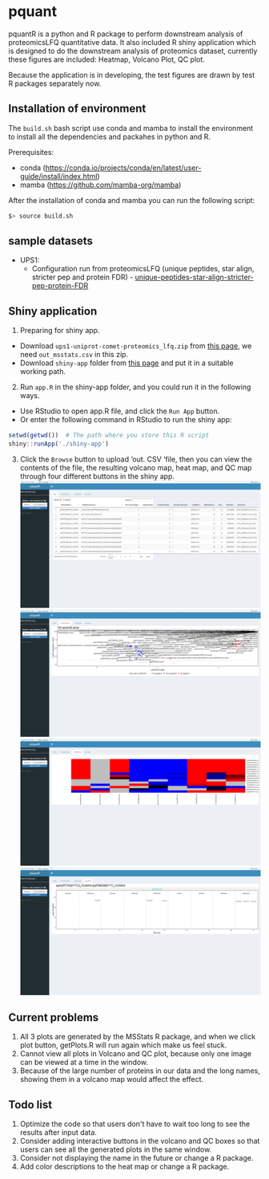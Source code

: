# pquant

pquantR is a python and R package to perform downstream analysis of proteomicsLFQ quantitative data. It also included R shiny application which is designed to do the downstream analysis of proteomics dataset, currently these figures are included: Heatmap, Volcano Plot, QC plot.<br>

Because the application is in developing, the test figures are drawn by test R packages separately now.<br>

## Installation of environment

The `build.sh` bash script use conda and mamba to install the environment to install all the dependencies and packahes in python and R.

Prerequisites:

- conda (https://conda.io/projects/conda/en/latest/user-guide/install/index.html)
- mamba (https://github.com/mamba-org/mamba)

After the installation of conda and mamba you can run the following script:

```bash
$> source build.sh
```
## sample datasets

- UPS1:
  - Configuration run from proteomicsLFQ  (unique peptides, star align, stricter pep and protein FDR) - [unique-peptides-star-align-stricter-pep-protein-FDR](https://ftp.pride.ebi.ac.uk/pride/data/proteomes/ups1/unique-peptides-star-align-stricter-pep-protein-FDR/proteomics_lfq/)


## Shiny application

1. Preparing  for shiny app.<br>
* Download `ups1-uniprot-comet-proteomics_lfq.zip` from [this page](https://github.com/bigbio/pquant/issues/7), we need `out_msstats.csv` in this zip.<br>
* Download `shiny-app` folder from [this page](https://github.com/Douerww/pquantR/tree/main/shiny-app) and put it in a suitable working path.
2. Run `app.R` in the shiny-app folder, and you could run it in the following ways.<br>
* Use RStudio to open app.R file, and click the `Run App` button.<br>
* Or enter the following command in RStudio to run the shiny app:<br>
```r
setwd(getwd())  # The path where you store this R script
shiny::runApp('./shiny-app')
```
3. Click the `Browse` button to upload ‘out. CSV ‘file, then you can view the contents of the file, the resulting volcano map, heat map, and QC map through four different buttons in the shiny app.<br>
![](https://github.com/Douerww/pquantR/blob/main/img/data_eg.png)
![](https://github.com/Douerww/pquantR/blob/main/img/volcano_1_eg.png)
![](https://github.com/Douerww/pquantR/blob/main/img/heatmap_all_eg.png)
![](https://github.com/Douerww/pquantR/blob/main/img/qcPlot_1_eg.png)

## Current problems
1. All 3 plots are generated by the MSStats R package, and when we click plot button, getPlots.R will run again which make us feel stuck.
2. Cannot view all plots in Volcano and QC plot, because only one image can be viewed at a time in the window.
3. Because of the large number of proteins in our data and the long names, showing them in a volcano map would affect the effect.

## Todo list
1. Optimize the code so that users don't have to wait too long to see the results after input data.<br>
2. Consider adding interactive buttons in the volcano and QC boxes so that users can see all the generated plots in the same window.<br>
3. Consider not displaying the name in the future or change a R package.<br>
4. Add color descriptions to the heat map or change a R package.<br>
